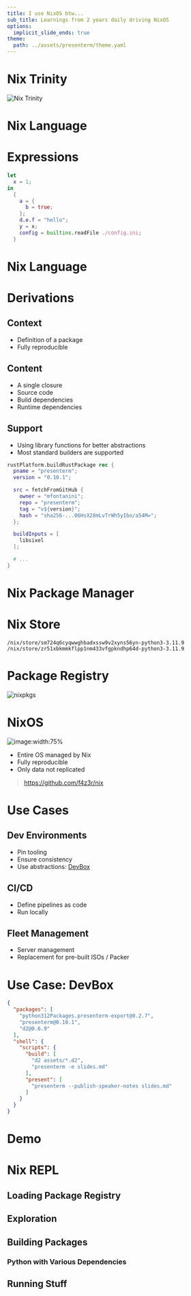 ```yaml
---
title: I use NixOS btw...
sub_title: Learnings from 2 years daily driving NixOS
options:
  implicit_slide_ends: true
theme:
  path: ../assets/presenterm/theme.yaml
---
```


Nix Trinity
===

![Nix Trinity](./assets/nix-trinity.png)

<!--
speaker_note: |
  3 MINUTES

  XXX: Extend to 4 minutes with intro story?

  Nix Lang:
  - functional
  - focused on building software
  - terrible documentation
  - terrible error messages

  Nix Pkgs:
  - registry of build definitions
  - simple github repository

  NixOS:
  - definition of a system
  - based on expressions of the nix language
  - using packages from nixpkgs
-->

Nix Language
===

# Expressions

```nix +line_numbers
let
  x = 1;
in
  {
    a = {
      b = true;
    };
    d.e.f = "hello";
    y = x;
    config = builtins.readFile ./config.ini;
  }
```

<!--
speaker_note: |
  1 MINUTES (4)

  - simple primitive types
  - everything is an expression
  - nothing too fancy
-->

Nix Language
===

# Derivations

<!-- column_layout: [3, 5] -->

<!-- column: 0 -->
<!-- newlines: 1 -->

## Context

- Definition of a package
- Fully reproducible

<!-- newlines: 1 -->

## Content

- A single closure
- Source code
- Build dependencies
- Runtime dependencies

<!-- newlines: 1 -->

## Support

- Using library functions for better abstractions
- Most standard builders are supported

<!-- column: 1 -->

```nix {1-17|1|2-3|5-10|9|12-14} +line_numbers
rustPlatform.buildRustPackage rec {
  pname = "presenterm";
  version = "0.10.1";

  src = fetchFromGitHub {
    owner = "mfontanini";
    repo = "presenterm";
    tag = "v${version}";
    hash = "sha256-...06HsX28mLvTrWh5yIbo/a54M=";
  };

  buildInputs = [
    libsixel
  ];

  # ...
}
```

<!-- reset_layout -->

<!--
speaker_note: |
  3 MINUTES (7)

  - rust based example
  - takes inputs and produces single output
  - every input hashed
-->

Nix Package Manager
===

# Nix Store

``` +line_numbers
/nix/store/sm724q6cyqwwghbadxssw9v2xyns56yn-python3-3.11.9
/nix/store/zr51xbkmmkflpp1nm433vfgpkndhp64d-python3-3.11.9
```

# Package Registry

![nixpkgs](./assets/nixpkgs.png)

<!--
speaker_note: |
  2 MINUTES (9)

  - presents output of a derivation
  - also hashed
-->

NixOS
===

![image:width:75%](./assets/neofetch.png)

<!-- newlines: 2 -->

<!-- column_layout: [1, 1] -->

<!-- column: 0 -->
- Entire OS managed by Nix
- Fully reproducible
- Only data not replicated

<!-- column: 1 -->
> https://github.com/f4z3r/nix

<!-- reset_layout -->

<!--
speaker_note: |
  2 MINUTES (11)

  - definition of a program which is your system
  - contains packages, and their config
  - check out my system definition
-->

Use Cases
===

## Dev Environments

- Pin tooling
- Ensure consistency
- Use abstractions: [DevBox](https://www.jetify.com/devbox)

## CI/CD

- Define pipelines as code
- Run locally

## Fleet Management

- Server management
- Replacement for pre-built ISOs / Packer

<!--
speaker_note: |
  3 MINUTES (14)

  Dev environments:
  - everyone has the same tool versions
  - ... and the same config
  - Nix is hard, use devbox

  CI/CD:
  - build pipelines in Nix
  - can run nix build everywhere
  - no more need for specialised runners

  Fleet Management:
  - large fleets
  - system lifecycles
  - pushing configuration changes
-->

Use Case: DevBox
===

```json {2-6,9-12} +line_numbers
{
  "packages": [
    "python312Packages.presenterm-export@0.2.7",
    "presenterm@0.10.1",
    "d2@0.6.9"
  ],
  "shell": {
    "scripts": {
      "build": [
        "d2 assets/*.d2",
        "presenterm -e slides.md"
      ],
      "present": [
        "presenterm --publish-speaker-notes slides.md"
      ]
    }
  }
}
```

<!--
speaker_note: |
  2 MINUTES (16)

  - no need to learn nix lang
  - simple version searches
  - pins versions in lock file
  - define simple build scripts

  Questions: 1-2 MINUTES
-->

Demo
===

# Nix REPL
## Loading Package Registry
## Exploration
## Building Packages
### Python with Various Dependencies
## Running Stuff

<!--
speaker_note: |
  5 MINUTES (21)

  nix repl

  <nixpkgs> # compare with channels/registry
  python3
  :l <nixpkgs>
  python3
  python3.withPackages # function
  python3.withPackages (p: [p.numpy])
  python3.withPackages (p: [p.jupyter])
  :b python3.withPackages (p: [p.numpy])

  Execute the binary and check imports ...
-->


<!-- vim:tw=60
-->

